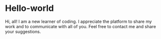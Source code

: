 # Hello-world

Hi, all! I am a new learner of coding. I appreciate the platform to share my work and to communicate with all of you. Feel free to contact me and share your suggestions.
